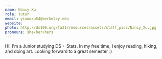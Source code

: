 ```yaml
---
name: Nancy Xu
role: Tutor
email: yinuoxu54@berkeley.edu
website: 
photo: http://ds100.org/fa21/resources/assets/staff_pics/Nancy_Xu.jpg
pronouns: she/her/hers
---
```

Hi! I'm a Junior studying DS + Stats. In my free time, I enjoy reading, hiking, and doing art. Looking forward to a great semester :)
